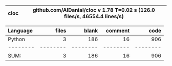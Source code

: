 cloc|github.com/AlDanial/cloc v 1.78  T=0.02 s (126.0 files/s, 46554.4 lines/s)
--- | ---

Language|files|blank|comment|code
:-------|-------:|-------:|-------:|-------:
Python|3|186|16|906
--------|--------|--------|--------|--------
SUM:|3|186|16|906
